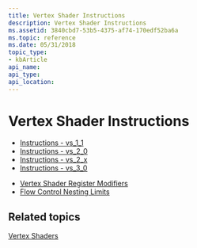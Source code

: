 ```yaml
---
title: Vertex Shader Instructions
description: Vertex Shader Instructions
ms.assetid: 3840cbd7-53b5-4375-af74-170edf52ba6a
ms.topic: reference
ms.date: 05/31/2018
topic_type: 
- kbArticle
api_name: 
api_type: 
api_location: 
---
```


# Vertex Shader Instructions

-   [Instructions - vs\_1\_1](dx9-graphics-reference-asm-vs-instructions-vs-1-1.md)
-   [Instructions - vs\_2\_0](dx9-graphics-reference-asm-vs-instructions-vs-2-0.md)
-   [Instructions - vs\_2\_x](dx9-graphics-reference-asm-vs-instructions-vs-2-x.md)
-   [Instructions - vs\_3\_0](dx9-graphics-reference-asm-vs-instructions-vs-3-0.md)

<!-- -->

-   [Vertex Shader Register Modifiers](dx9-graphics-reference-asm-vs-registers-modifiers.md)
-   [Flow Control Nesting Limits](dx9-graphics-reference-asm-vs-instructions-flow-control.md)

## Related topics

<dl> <dt>

[Vertex Shaders](dx9-graphics-reference-asm-vs.md)
</dt> </dl>

 

 




